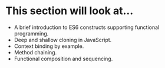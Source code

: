 # This section will look at...

  - A brief introduction to ES6 constructs supporting functional programming.
  - Deep and shallow cloning in JavaScript.
  - Context binding by example.
  - Method chaining.
  - Functional composition and sequencing.
